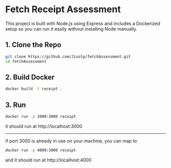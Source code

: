 # Fetch Receipt Assessment 

This project is built with Node.js using Express and includes a Dockerized setup so you can run it easily without installing Node manually.

## 1. Clone the Repo 
```bash
git clone https://github.com/Jisolp/fetchAssessment.git
cd fetchAssessment
```
## 2. Build Docker 
```bash 
docker build -t receipt .
```

## 3. Run 
```bash
docker run -p 3000:3000 receipt
```
it should run at http://localhost:3000

---
if port 3000 is already in use on your machine, you can map to 
```bash
docker run -p 4000:3000 receipt
```
and it should run at http://localhost:4000